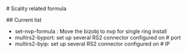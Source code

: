 # Scality related formula

## Current list 
* set-nvp-formula : Move the bizobj to nvp for single ring install
* multirs2-byport: set up several RS2 connector configured on # port 
* multirs2-byip: set up several RS2 connector configured on # IP 
